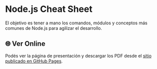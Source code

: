 # Node.js Cheat Sheet

El objetivo es tener a mano los comandos, módulos y conceptos más comunes de Node.js para agilizar el desarrollo.

## 🌐 Ver Online

Podés ver la página de presentación y descargar los PDF desde el [sitio publicado en GitHub Pages](https://elmoteroloco.github.io/cheatsheet_node).
